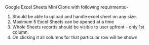 Google Excel Sheets Mini Clone with following requirments:-

1. Should be able to upload and handle excel sheet on any size.
2. Maximum 5 Excel Sheets can be opened at a time
3. Whole Sheets records should be visible to user upfront - only 1st column.
4. On clicking it all columns for that particular row will be shown
